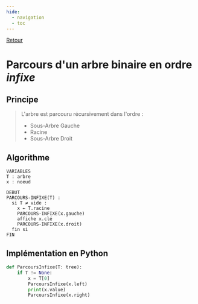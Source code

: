 ```yaml
---
hide:
  - navigation
  - toc
---
```


[Retour](../../)


# **Parcours d'un arbre binaire en ordre *infixe***

## Principe
> L'arbre est parcouru récursivement dans l'ordre :  
> 
> * Sous-Arbre Gauche  
> * Racine  
> * Sous-Arbre Droit  


## Algorithme
```
VARIABLES
T : arbre
x : noeud

DEBUT
PARCOURS-INFIXE(T) :
  si T ≠ vide :
    x ← T.racine
    PARCOURS-INFIXE(x.gauche)
    affiche x.clé
    PARCOURS-INFIXE(x.droit)
  fin si
FIN
```

## Implémentation en Python

```Python
def ParcoursInfixe(T: tree):
    if T != None:
        x = T[0]
        ParcoursInfixe(x.left)
        print(x.value)
        ParcoursInfixe(x.right)
```